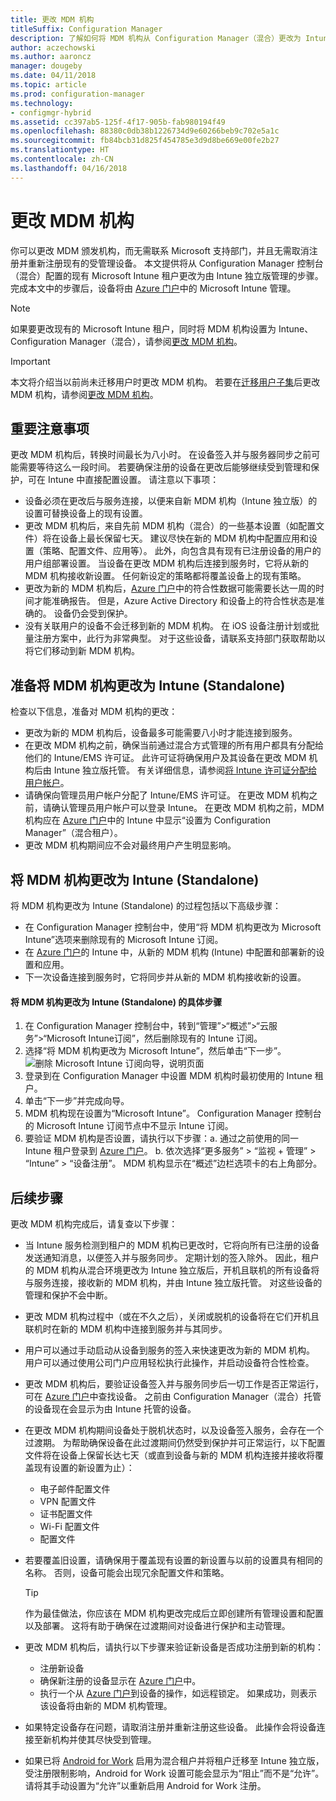 ```yaml
---
title: 更改 MDM 机构
titleSuffix: Configuration Manager
description: 了解如何将 MDM 机构从 Configuration Manager（混合）更改为 Intune 独立版
author: aczechowski
ms.author: aaroncz
manager: dougeby
ms.date: 04/11/2018
ms.topic: article
ms.prod: configuration-manager
ms.technology:
- configmgr-hybrid
ms.assetid: cc397ab5-125f-4f17-905b-fab980194f49
ms.openlocfilehash: 88380c0db38b1226734d9e60266beb9c702e5a1c
ms.sourcegitcommit: fb84bcb31d825f454785e3d9d8be669e00fe2b27
ms.translationtype: HT
ms.contentlocale: zh-CN
ms.lasthandoff: 04/16/2018
---
```

# <a name="change-your-mdm-authority"></a>更改 MDM 机构
你可以更改 MDM 颁发机构，而无需联系 Microsoft 支持部门，并且无需取消注册并重新注册现有的受管理设备。 本文提供将从 Configuration Manager 控制台（混合）配置的现有 Microsoft Intune 租户更改为由 Intune 独立版管理的步骤。 完成本文中的步骤后，设备将由 [Azure 门户](https://portal.azure.com)中的 Microsoft Intune 管理。 

> [!Note]    
> 如果要更改现有的 Microsoft Intune 租户，同时将 MDM 机构设置为 Intune、Configuration Manager（混合），请参阅[更改 MDM 机构](https://docs.microsoft.com/intune-classic/deploy-use/change-mdm-authority)。

> [!Important]    
> 本文将介绍当以前尚未迁移用户时更改 MDM 机构。 若要在[迁移用户子集](migrate-hybridmdm-to-intunesa.md)后更改 MDM 机构，请参阅[更改 MDM 机构](migrate-change-mdm-authority.md)。

## <a name="key-considerations"></a>重要注意事项
更改 MDM 机构后，转换时间最长为八小时。 在设备签入并与服务器同步之前可能需要等待这么一段时间。 若要确保注册的设备在更改后能够继续受到管理和保护，可在 Intune 中直接配置设置。 请注意以下事项：
- 设备必须在更改后与服务连接，以便来自新 MDM 机构（Intune 独立版）的设置可替换设备上的现有设置。
- 更改 MDM 机构后，来自先前 MDM 机构（混合）的一些基本设置（如配置文件）将在设备上最长保留七天。 建议尽快在新的 MDM 机构中配置应用和设置（策略、配置文件、应用等）。 此外，向包含具有现有已注册设备的用户的用户组部署设置。 当设备在更改 MDM 机构后连接到服务时，它将从新的 MDM 机构接收新设置。 任何新设定的策略都将覆盖设备上的现有策略。
- 更改为新的 MDM 机构后，[Azure 门户](https://portal.azure.com)中的符合性数据可能需要长达一周的时间才能准确报告。 但是，Azure Active Directory 和设备上的符合性状态是准确的。 设备仍会受到保护。
- 没有关联用户的设备不会迁移到新的 MDM 机构。 在 iOS 设备注册计划或批量注册方案中，此行为非常典型。 对于这些设备，请联系支持部门获取帮助以将它们移动到新 MDM 机构。

## <a name="prepare-to-change-the-mdm-authority-to-intune-standalone"></a>准备将 MDM 机构更改为 Intune (Standalone)
检查以下信息，准备对 MDM 机构的更改：
- 更改为新的 MDM 机构后，设备最多可能需要八小时才能连接到服务。
- 在更改 MDM 机构之前，确保当前通过混合方式管理的所有用户都具有分配给他们的 Intune/EMS 许可证。 此许可证将确保用户及其设备在更改 MDM 机构后由 Intune 独立版托管。 有关详细信息，请参阅[将 Intune 许可证分配给用户帐户](https://docs.microsoft.com/intune/get-started/start-with-a-paid-subscription-to-microsoft-intune-step-4)。
- 请确保向管理员用户帐户分配了 Intune/EMS 许可证。 在更改 MDM 机构之前，请确认管理员用户帐户可以登录 Intune。 在更改 MDM 机构之前，MDM 机构应在 [Azure 门户](https://portal.azure.com)中的 Intune 中显示“设置为 Configuration Manager”（混合租户）。
- 更改 MDM 机构期间应不会对最终用户产生明显影响。 

## <a name="change-the-mdm-authority-to-intune-standalone"></a>将 MDM 机构更改为 Intune (Standalone)
将 MDM 机构更改为 Intune (Standalone) 的过程包括以下高级步骤：  
- 在 Configuration Manager 控制台中，使用“将 MDM 机构更改为 Microsoft Intune”选项来删除现有的 Microsoft Intune 订阅。
- 在 [Azure 门户](https://portal.azure.com)的 Intune 中，从新的 MDM 机构 (Intune) 中配置和部署新的设置和应用。
- 下一次设备连接到服务时，它将同步并从新的 MDM 机构接收新的设置。

#### <a name="to-change-the-mdm-authority-to-intune-standalone"></a>将 MDM 机构更改为 Intune (Standalone) 的具体步骤
1. 在 Configuration Manager 控制台中，转到“管理”&gt;“概述”&gt;“云服务”&gt;“Microsoft Intune订阅”，然后删除现有的 Intune 订阅。
2. 选择“将 MDM 机构更改为 Microsoft Intune”，然后单击“下一步”。
   ![删除 Microsoft Intune 订阅向导，说明页面](./media/mdm-change-delete-subscription.png)
3. 登录到在 Configuration Manager 中设置 MDM 机构时最初使用的 Intune 租户。
4. 单击“下一步”并完成向导。
5. MDM 机构现在设置为“Microsoft Intune”。 Configuration Manager 控制台的 Microsoft Intune 订阅节点中不显示 Intune 订阅。 
6. 要验证 MDM 机构是否设置，请执行以下步骤：a. 通过之前使用的同一 Intune 租户登录到 [Azure 门户](https://portal.azure.com)。 
    b. 依次选择“更多服务” > “监视 + 管理” > “Intune” > “设备注册”。 MDM 机构显示在“概述”边栏选项卡的右上角部分。 

## <a name="next-steps"></a>后续步骤
更改 MDM 机构完成后，请复查以下步骤：
- 当 Intune 服务检测到租户的 MDM 机构已更改时，它将向所有已注册的设备发送通知消息，以便签入并与服务同步。 定期计划的签入除外。 因此，租户的 MDM 机构从混合环境更改为 Intune 独立版后，开机且联机的所有设备将与服务连接，接收新的 MDM 机构，并由 Intune 独立版托管。 对这些设备的管理和保护不会中断。
- 更改 MDM 机构过程中（或在不久之后），关闭或脱机的设备将在它们开机且联机时在新的 MDM 机构中连接到服务并与其同步。  
- 用户可以通过手动启动从设备到服务的签入来快速更改为新的 MDM 机构。 用户可以通过使用公司门户应用轻松执行此操作，并启动设备符合性检查。
- 更改 MDM 机构后，要验证设备签入并与服务同步后一切工作是否正常运行，可在 [Azure 门户](https://portal.azure.com)中查找设备。 之前由 Configuration Manager（混合）托管的设备现在会显示为由 Intune 托管的设备。    
- 在更改 MDM 机构期间设备处于脱机状态时，以及设备签入服务，会存在一个过渡期。 为帮助确保设备在此过渡期间仍然受到保护并可正常运行，以下配置文件将在设备上保留长达七天（或直到设备与新的 MDM 机构连接并接收将覆盖现有设置的新设置为止）：
    - 电子邮件配置文件
    - VPN 配置文件
    - 证书配置文件
    - Wi-Fi 配置文件
    - 配置文件
- 若要覆盖旧设置，请确保用于覆盖现有设置的新设置与以前的设置具有相同的名称。 否则，设备可能会出现冗余配置文件和策略。    

  > [!TIP]   
  > 作为最佳做法，你应该在 MDM 机构更改完成后立即创建所有管理设置和配置以及部署。 这将有助于确保在过渡期间对设备进行保护和主动管理。   
-  更改 MDM 机构后，请执行以下步骤来验证新设备是否成功注册到新的机构：   
    - 注册新设备
    - 确保新注册的设备显示在 [Azure 门户](https://portal.azure.com)中。
    - 执行一个从 [Azure 门户](https://portal.azure.com)到设备的操作，如远程锁定。 如果成功，则表示该设备将由新的 MDM 机构管理。
- 如果特定设备存在问题，请取消注册并重新注册这些设备。 此操作会将设备连接至新机构并使其尽快受到管理。
- 如果已将 [Android for Work](/sccm/mdm/deploy-use/create-configuration-items-for-android-for-work-devices-managed-without-the-client) 启用为混合租户并将租户迁移至 Intune 独立版，受注册限制影响，Android for Work 设置可能会显示为“阻止”而不是“允许”。 请将其手动设置为“允许”以重新启用 Android for Work 注册。<!--512117-->